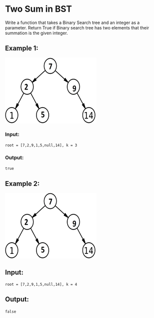 # Two Sum in BST
Write a function that takes a Binary Search tree and an integer as a parameter.
Return True if Binary search tree has two elements that their summation is the given integer. 

## Example 1:

<img src= ".../../../../../assets/hashmap-01.png" style="width: 300px; height: 215px;" />

### Input: 
``` root = [7,2,9,1,5,null,14], k = 3 ```
### Output:   
```true ```



## Example 2:
<img src= "../..../../../../assets/hashmap-01.png" style="width: 300px; height: 215px;" />


## Input:
```root = [7,2,9,1,5,null,14], k = 4 ```

## Output: 
```false```

